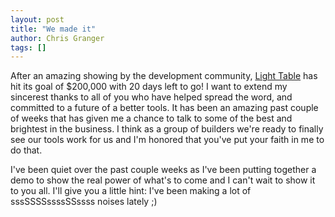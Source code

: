 ```yaml
---
layout: post
title: "We made it"
author: Chris Granger
tags: []
---
```


After an amazing showing by the development community, [Light Table][ks] has hit its goal of $200,000 with 20 days left to go! I want to extend my sincerest thanks to all of you who have helped spread the word, and committed to a future of a better tools. It has been an amazing past couple of weeks that has given me a chance to talk to some of the best and brightest in the business. I think as a group of builders we're ready to finally see our tools work for us and I'm honored that you've put your faith in me to do that.

I've been quiet over the past couple weeks as I've been putting together a demo to show the real power of what's to come and I can't wait to show it to you all. I'll give you a little hint: I've been making a lot of sssSSSSssssSSssss noises lately ;)

[ks]: http://www.kickstarter.com/projects/ibdknox/light-table
